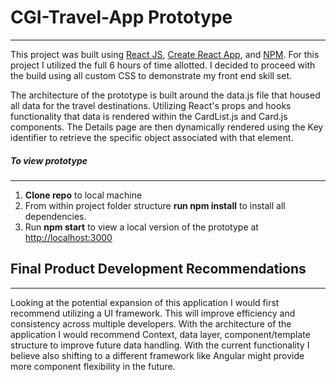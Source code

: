 # CGI-Travel-App Prototype
---


This project was built using [React JS](https://reactjs.org/), [Create React App](https://github.com/facebook/create-react-app), and [NPM](https://www.npmjs.com/). 
For this project I utilized the full 6 hours of time allotted. I decided to proceed with the build using all custom CSS to demonstrate my front end skill set. 

The architecture of the prototype is built around the data.js file that housed all data for the travel destinations. Utilizing React's props and hooks functionality that data is rendered within the CardList.js and Card.js components. The Details page are then dynamically rendered using the Key identifier to retrieve the specific object associated with that element. 

##### To view prototype
---
1. **Clone repo** to local machine
2. From within project folder structure **run npm install** to install all dependencies.
3. Run **npm start** to view a local version of the prototype at [http://localhost:3000](http://localhost:3000)



## Final Product Development Recommendations
---

Looking at the potential expansion of this application I would first recommend utilizing a UI framework. This will improve efficiency and consistency across multiple developers. With the architecture of the application I would recommend Context, data layer, component/template structure to improve future data handling. With the current functionality I believe also shifting to a different framework like Angular might provide more component flexibility in the future. 